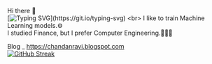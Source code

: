 Hi there 👋<br>
[![Typing SVG](https://readme-typing-svg.demolab.com?font=Fira+Code&pause=1000&color=1541F7&width=435&lines=Greetings%2C+I'm+Chandan+Ravi.;it's+great+to+see+you😊.)](https://git.io/typing-svg) <br>
I like to train Machine Learning models.⚙️<br>
I studied Finance, but I prefer Computer Engineering.🧑🏻‍💻<br>

Blog _ https://chandanravi.blogspot.com<br>
[![GitHub Streak](https://streak-stats.demolab.com?user=chandanravic&theme=highcontrast)](https://git.io/streak-stats)



